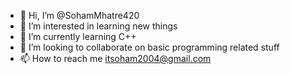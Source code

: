 - 👋 Hi, I’m @SohamMhatre420
- 👀 I’m interested in learning new things
- 🌱 I’m currently learning C++
- 💞️ I’m looking to collaborate on basic programming related stuff
- 📫 How to reach me itsoham2004@gmail.com

<!---
SohamMhatre420/SohamMhatre420 is a ✨ special ✨ repository because its `README.md` (this file) appears on your GitHub profile.
You can click the Preview link to take a look at your changes.
--->
